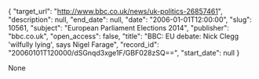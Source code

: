 {
  "target_url": "http://www.bbc.co.uk/news/uk-politics-26857461", 
  "description": null, 
  "end_date": null, 
  "date": "2006-01-01T12:00:00", 
  "slug": 10561, 
  "subject": "European Parliament Elections 2014", 
  "publisher": "bbc.co.uk", 
  "open_access": false, 
  "title": "BBC:  EU debate: Nick Clegg 'wilfully lying', says Nigel Farage", 
  "record_id": "20060101T120000/dSGnqd3xge1F/GBF028zSQ==", 
  "start_date": null
}

None